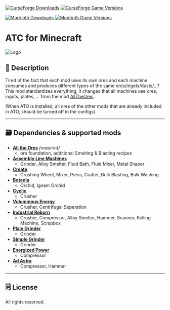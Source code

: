 [![CurseForge Downloads](https://cf.way2muchnoise.eu/560350.svg?badge_style=for_the_badge)][cf_mod] [![CurseForge Game Versions](https://cf.way2muchnoise.eu/versions/560350.svg?badge_style=for_the_badge)][cf_mod]

[![Modrinth Downloads](https://img.shields.io/modrinth/dt/at9kXzou?label=Modrinth&logo=modrinth&style=for-the-badge)][mr_mod] [![Modrinth Game Versions](https://img.shields.io/modrinth/game-versions/at9kXzou?label=Available%20for&logo=modrinth&style=for-the-badge)][mr_mod]

# ATC for Minecraft

![Logo](https://github.com/XxRexRaptorxX/AllTheCompatibility/blob/main/src/main/resources/logo.png?raw=true)

## 📖 Description

Tired of the fact that each mod uses its own ores and each machine consumes and produces different types of the same ores/ingots/dusts/...? This mod standardizes everything, it changes that all machines use ores, ingots, plates, ... from the mod [AllTheOres](https://www.curseforge.com/minecraft/mc-mods/ato).

(When ATO is installed, all ores of the other mods that are already included in ATO, should be turned off in the configs)
 
-----

## 🗃️ Dependencies & supported mods


- **[All the Ores][ato]** *[required]*
  -  ore foundation, additional Smelting & Blasting recipes
- **[Assembly Line Machines][alm]** 
   -  Grinder, Alloy Smelter, Fluid Bath, Fluid Mixer, Metal Shaper
- **[Create][create]**
   - Crushing Wheel, Mixer, Press, Crafter, Bulk Blasting, Bulk Washing
- **[Botania][botania]**
   - Orchid, Ignem Orchid    
- **[Cyclic][cyclic]**
   - Crusher
- **[Voluminous Energy][ve]**
   - Crusher, Centrifugal Seperation     
- **[Industrial Reborn][ir]**
   - Crusher, Compressor, Alloy Smelter, Hammer, Scanner, Rolling Machine, Scrapbox
- **[Plain Grinder][pg]**
   - Grinder 
- **[Simple Grinder][sg]**
   - Grinder
- **[Energized Power][ep]**
  - Compressor
- **[Ad Astra][aa]**
  - Compressor, Hammer
  
-----

## 🗒️ License

All rights reserved.

[cf_mod]: https://legacy.curseforge.com/minecraft/mc-mods/all-the-compatibility
[mr_mod]: https://modrinth.com/mod/all-the-compatibility

[ato]: https://www.curseforge.com/minecraft/mc-mods/ato
[alm]: https://www.curseforge.com/minecraft/mc-mods/assemblylinemachines
[create]: https://www.curseforge.com/minecraft/mc-mods/create
[botania]: https://www.curseforge.com/minecraft/mc-mods/botania
[cyclic]: https://www.curseforge.com/minecraft/mc-mods/cyclic
[ve]: https://www.curseforge.com/minecraft/mc-mods/voluminous-energy
[ir]: https://www.curseforge.com/minecraft/mc-mods/industrial-reborn
[pg]: https://www.curseforge.com/minecraft/mc-mods/plain-grinder
[sg]: https://www.curseforge.com/minecraft/mc-mods/simple-grinder
[ep]: https://www.curseforge.com/minecraft/mc-mods/energized-power
[aa]: https://www.curseforge.com/minecraft/mc-mods/ad-astra

